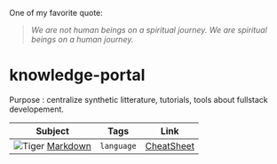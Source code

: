 One of my favorite quote:

> _We are not human beings on a spiritual journey. We are spiritual beings on a human journey._

# knowledge-portal
Purpose : centralize synthetic litterature, tutorials, tools about fullstack developement.

Subject                      | Tags         | Link
---------------------------- | ------------ | ---------------------------
![Tiger][tiger-image] [Markdown][markdown-tuto]    | `language`   | [CheatSheet][markdown-cheat]


[tiger-image]: https://emojipedia-us.s3.dualstack.us-west-1.amazonaws.com/thumbs/72/emojione/178/tiger-face_1f42f.png
[okta-url]: https://developer.okta.com/signup?utm_source=JHipster&utm_medium=logo&utm_campaign=Gold-Sponsor

[markdown-logo]: https://developer.okta.com/signup?utm_source=JHipster&utm_medium=logo&utm_campaign=Gold-Sponsor
[markdown-tuto]: https://guides.github.com/features/mastering-markdown/
[markdown-cheat]: https://guides.github.com/pdfs/markdown-cheatsheet-online.pdf
[markdown-emoji]: https://github.com/ikatyang/emoji-cheat-sheet/blob/master/README.md
[markdown-youtube]: https://guides.github.com/pdfs/markdown-cheatsheet-online.pdf

[emoji-url]: https://emojipedia.org/

[font-url]: https://www.fontspace.com
